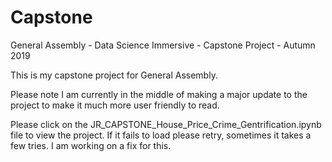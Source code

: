 # Capstone
General Assembly - Data Science Immersive - Capstone Project - Autumn 2019

This is my capstone project for General Assembly.

Please note I am currently in the middle of making a major update to the project to make it much more user friendly to read.

Please click on the JR_CAPSTONE_House_Price_Crime_Gentrification.ipynb file to view the project. If it fails to load please retry, sometimes it takes a few tries. I am working on a fix for this.

